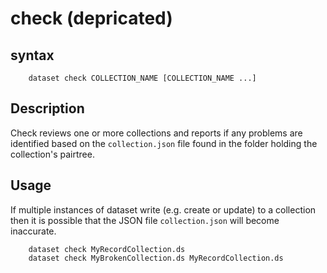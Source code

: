 check (depricated)
==================

syntax
------

```shell
    dataset check COLLECTION_NAME [COLLECTION_NAME ...]
```

Description
-----------

Check reviews one or more collections and reports if any problems 
are identified based on the `collection.json` file found in the 
folder holding the collection's pairtree. 

Usage
-----

If multiple instances of dataset write (e.g. create or update) to 
a collection then it is possible that the JSON file `collection.json` 
will become inaccurate.

```shell
    dataset check MyRecordCollection.ds
    dataset check MyBrokenCollection.ds MyRecordCollection.ds
```


